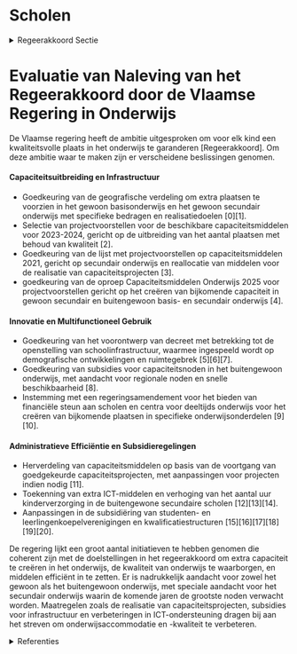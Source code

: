 # Scholen

<details>
        <summary>Regeerakkoord Sectie </summary>
        <p>1.2.5 Scholen Als Vlaamse regering hebben wij de ambitie om voor elk kind een kwaliteitsvolle plaats in het onderwijs te garanderen. Om deze ambitie waar te maken, voeren we een reeks maatregelen in om plaatsen bij te creëren waar de noden op dat moment het hoogst zijn. In de komende jaren zullen heel veel plaatsen nodig zijn in het Secundair onderwijs. Maar, daar waar in het Basisonderwijs nog capaciteitsproblemen zijn, werken we die ook weg. We focussen in de bouw van nieuwe schoolgebouwen vooral op het secundair onderwijs, waar de komende jaren de noden het hoogst zullen zijn. We zien erop toe dat alle capaciteitsprojecten zo snel mogelijk gerealiseerd worden. Indien de aanvragers er niet in slagen om hun dossier af te werken, wordt er bekeken of dit budget niet beter kan besteed worden aan andere dossiers. Door de overheid (zowel Vlaams als lokaal) worden de lokale task-forces strikter opgevolgd zodat de middelen juist worden ingezet en de toegekende projecten op tijd worden gerealiseerd. Tevens bekijken we maatregelen zoals: nieuwe projectspecifieke DBF(M)-overeenkomsten, kleinschalige PPS-overeenkomsten, maatregelen binnen de gewone wachtlijsten, voorkooprecht decretaal mogelijk maken in capaciteitsge-bieden, een nieuwe oproep voor huursubsi-dies,… Voor het GO! wordt onderzocht op welke wijze de mogelijkheid kan geboden worden om (zoals bij de andere onderwijs-verstrekkers) leningen te kunnen afsluiten voor hun infrastructuurwerken. We bouwen verder op de bestaande capaciteitsmonitoring. We zorgen ervoor dat kennis en expertise over de netten heen wordt gedeeld. We kiezen voor maximale vrijheid voor ouders om een school naar wens te kiezen voor hun kinderen en schaffen de dubbele contingentering af. We trekken de principes zoals die voor het secundair onderwijs in het inschrijvingsdecreet zijn uitgewerkt, door naar het basisonderwijs. Dit sluit niet uit dat men ook in het basisonderwijs op vrijwillige basis voorrang kan verlenen voor maximum 20% aan een ondervertegen-woordigde groep (bv. School in Zicht, eigen inwoners…). In capaciteitsgebieden kan het LOP daartoe een voorstel ter bekrachtiging voorleggen aan de gemeenteraad. Vrije keuze in het secundair onderwijs wil zeggen dat in een eerste toewijzingsronde de keuze van de ouders het criterium is. Voor wie in de 1ste ronde geen school naar keuze heeft gekregen, geldt in een 2de ronde het crite-rium volgorde van inschrijving. De derde toewijzingsronde is gebaseerd op vrije inschrijving. Voor het basisonderwijs blijft ‘afstand tot de school’ gelden als criterium. Ook de LOP-werking en -samenstelling wordt voor het basisonderwijs afgestemd op die van het secundair onderwijs. Zodra de capaciteit het toelaat, stappen we af van het verplicht digitaal aanmelden. We onderzoeken of er in de Vlaamse rand een voorrangsregel kan worden ingevoerd, bij voorkeur ten voordele van de leerlingen uit de Vlaamse Gemeenschap zodat bvb. Vlaamse leerlingen niet plots worden opzij-gezet door leerlingen uit het Waals gewest. In Brussel houden we vast aan een systeem met een voorrangsregel van minstens 65% Nederlandstaligen. Dat garandeert een kritische massa leerlingen van bewezen Nederlandkundige ouders in het Nederlandstalig onderwijs en stimuleert de verantwoordelijkheid van elke onderwijs-actor. Tevens houden we vast aan de voorrang ten behoeve van 15% leerlingen die negen jaar Nederlandstalig basisonder-wijs doorliepen. We voeren de bepalingen omtrent infra-structuurmiddelen, zoals vastgelegd in het Decreet op het Onderwijs II van 31 juli 1990, onverkort uit. De termijn waarbinnen subsidies voor scholenbouw geheel of gedeeltelijk terug-betaald moeten worden bij het opheffen van de onderwijsbestemming van het gesubsidieerde gebouw, wordt verlengd van 20 naar 30 jaar. Tegelijk blijven we verder investeren in de renovatie van verouderde schoolgebouwen, waarbij we o.a. met middelen uit het Klimaatfonds extra aandacht schenken aan energetische duurzaamheid. We zetten de schoolpoort open voor innovaties die in onze bedrijven ontwikkeld zijn. Daarvoor voeren we de samenwerking tussen scholen, bedrijven en kennisinstel-lingen op. Samen met onze bedrijven willen we investeren in de “Klas van de Toekomst”. ICT-toepassingen hebben een enorm potentieel om het leren in de klas te versterken en leren op maat mogelijk te maken. We ijveren voor een fiscaal gunstig kader om dergelijke investeringen vanuit bedrijven te stimuleren. We blijven verder inzetten op samenwerking tussen scholen, Deeltijds Kunstonderwijs, sportclubs, jeugdwerk, cultuur, verenigingen en lokale besturen met het oog op een wederzijds maximaal multifunctioneel gebruik van school- en sportaccommodaties. Samen met de lokale besturen, stemmen we het bestaande aanbod van de voor- en naschoolse opvang binnen de diverse beleidsdomeinen Onderwijs, Welzijn, Sport, Cultuur en Jeugd op elkaar af en geven zo ook uitvoering aan het decreet Buitenschoolse Kinderopvang, in samenwer-king met het beleidsdomein Welzijn. We bestendigen de huidige samenwerking van scholen in al dan niet net- en koepe-loverstijgende scholengemeenschappen. Elke school heeft een eigen pedagogisch project, een eigen cultuur. Samen creëren ze het rijke landschap aan Vlaamse scholen. Ouders, leerlingen en personeel kiezen voor een school omwille van die eigenheid. Wanneer scholen fuseren, wordt vooraf-gaand aan de beslissing het personeel en lerarenkorps nauwer betrokken. Bij een eventuele overdracht van een school van het officieel onderwijs wordt in eerste instantie een overdracht binnen het officieel onderwijs onderzocht. </p>
        </details> 

# Evaluatie van Naleving van het Regeerakkoord door de Vlaamse Regering in Onderwijs

De Vlaamse regering heeft de ambitie uitgesproken om voor elk kind een kwaliteitsvolle plaats in het onderwijs te garanderen [Regeerakkoord]. Om deze ambitie waar te maken zijn er verscheidene beslissingen genomen.

#### Capaciteitsuitbreiding en Infrastructuur

- Goedkeuring van de geografische verdeling om extra plaatsen te voorzien in het gewoon basisonderwijs en het gewoon secundair onderwijs met specifieke bedragen en realisatiedoelen \[0\]\[1\].
- Selectie van projectvoorstellen voor de beschikbare capaciteitsmiddelen voor 2023-2024, gericht op de uitbreiding van het aantal plaatsen met behoud van kwaliteit \[2\].
- Goedkeuring van de lijst met projectvoorstellen op capaciteitsmiddelen 2021, gericht op secundair onderwijs en reallocatie van middelen voor de realisatie van capaciteitsprojecten \[3\].
- goedkeuring van de oproep Capaciteitsmiddelen Onderwijs 2025 voor projectvoorstellen gericht op het creëren van bijkomende capaciteit in gewoon secundair en buitengewoon basis- en secundair onderwijs \[4\].

#### Innovatie en Multifunctioneel Gebruik

- Goedkeuring van het voorontwerp van decreet met betrekking tot de openstelling van schoolinfrastructuur, waarmee ingespeeld wordt op demografische ontwikkelingen en ruimtegebrek \[5\]\[6\]\[7\].
- Goedkeuring van subsidies voor capaciteitsnoden in het buitengewoon onderwijs, met aandacht voor regionale noden en snelle beschikbaarheid \[8\].
- Instemming met een regeringsamendement voor het bieden van financiële steun aan scholen en centra voor deeltijds onderwijs voor het creëren van bijkomende plaatsen in specifieke onderwijsonderdelen \[9\]\[10\].

#### Administratieve Efficiëntie en Subsidieregelingen

- Herverdeling van capaciteitsmiddelen op basis van de voortgang van goedgekeurde capaciteitsprojecten, met aanpassingen voor projecten indien nodig \[11\].
- Toekenning van extra ICT-middelen en verhoging van het aantal uur kinderverzorging in de buitengewone secundaire scholen \[12\]\[13\]\[14\].
- Aanpassingen in de subsidiëring van studenten- en leerlingenkoepelverenigingen en kwalificatiestructuren \[15\]\[16\]\[17\]\[18\]\[19\]\[20\].

De regering lijkt een groot aantal initiatieven te hebben genomen die coherent zijn met de doelstellingen in het regeerakkoord om extra capaciteit te creëren in het onderwijs, de kwaliteit van onderwijs te waarborgen, en middelen efficiënt in te zetten. Er is nadrukkelijk aandacht voor zowel het gewoon als het buitengewoon onderwijs, met speciale aandacht voor het secundair onderwijs waarin de komende jaren de grootste noden verwacht worden. Maatregelen zoals de realisatie van capaciteitsprojecten, subsidies voor infrastructuur en verbeteringen in ICT-ondersteuning dragen bij aan het streven om onderwijsaccommodatie en -kwaliteit te verbeteren.

<details>
        <summary> Referenties</summary>
        **[\[0\]](https://beslissingenvlaamseregering.vlaanderen.be/?search=Geografische%20verdeling%20capaciteitsmiddelen%20scholenbouw%202022-2024&dateOption=select&startDate=2022-02-25T09%3A00%3A00Z&endDate=2022-02-25T09%3A00%3A00Z)** : **(2022-02-25)** Geografische verdeling capaciteitsmiddelen scholenbouw 2022-2024 

**[\[1\]](https://beslissingenvlaamseregering.vlaanderen.be/?search=Geografische%20verdeling%20extra%20capaciteitsmiddelen%20Onderwijs%202021&dateOption=select&startDate=2020-07-17T08%3A00%3A00Z&endDate=2020-07-17T08%3A00%3A00Z)** : **(2020-07-17)** Geografische verdeling extra capaciteitsmiddelen Onderwijs 2021 

**[\[2\]](https://beslissingenvlaamseregering.vlaanderen.be/?search=Selectie%20capaciteitsprojecten%20onderwijs%20op%20capaciteitsmiddelen%202023-2024&dateOption=select&startDate=2022-12-23T09%3A00%3A00Z&endDate=2022-12-23T09%3A00%3A00Z)** : **(2022-12-23)** Selectie capaciteitsprojecten onderwijs op capaciteitsmiddelen 2023-2024 

**[\[3\]](https://beslissingenvlaamseregering.vlaanderen.be/?search=Selectie%20capaciteitsprojecten%20op%20extra%20capaciteitsmiddelen%20Onderwijs%202021&dateOption=select&startDate=2021-03-05T09%3A00%3A00Z&endDate=2021-03-05T09%3A00%3A00Z)** : **(2021-03-05)** Selectie capaciteitsprojecten op extra capaciteitsmiddelen Onderwijs 2021 

**[\[4\]](https://beslissingenvlaamseregering.vlaanderen.be/?search=Oproep%20capaciteitsmiddelen%20onderwijs%202025&dateOption=select&startDate=2023-12-08T09%3A00%3A00Z&endDate=2023-12-08T09%3A00%3A00Z)** : **(2023-12-08)** Oproep capaciteitsmiddelen onderwijs 2025 

**[\[5\]](https://beslissingenvlaamseregering.vlaanderen.be/?search=Voorontwerp%20van%20decreet%20Open%20Scholen&dateOption=select&startDate=2022-12-23T09%3A00%3A00Z&endDate=2022-12-23T09%3A00%3A00Z)** : **(2022-12-23)** Voorontwerp van decreet Open Scholen 

**[\[6\]](https://beslissingenvlaamseregering.vlaanderen.be/?search=Voorontwerp%20van%20decreet%20Open%20Scholen&dateOption=select&startDate=2023-02-17T09%3A00%3A00Z&endDate=2023-02-17T09%3A00%3A00Z)** : **(2023-02-17)** Voorontwerp van decreet Open Scholen 

**[\[7\]](https://beslissingenvlaamseregering.vlaanderen.be/?search=Ontwerpdecreet%20Open%20Scholen&dateOption=select&startDate=2023-06-02T08%3A00%3A00Z&endDate=2023-06-02T08%3A00%3A00Z)** : **(2023-06-02)** Ontwerpdecreet Open Scholen 

**[\[8\]](https://beslissingenvlaamseregering.vlaanderen.be/?search=Subsidie%20capaciteitsnoden%20buitengewoon%20onderwijs%20Antwerpen&dateOption=select&startDate=2022-09-30T09%3A30%3A00Z&endDate=2022-09-30T09%3A30%3A00Z)** : **(2022-09-30)** Subsidie capaciteitsnoden buitengewoon onderwijs Antwerpen 

**[\[9\]](https://beslissingenvlaamseregering.vlaanderen.be/?search=Programmadecreet%202024%3A%20regeringsamendement%20onderwijs%20en%20vorming&dateOption=select&startDate=2023-11-17T09%3A00%3A00Z&endDate=2023-11-17T09%3A00%3A00Z)** : **(2023-11-17)** Programmadecreet 2024: regeringsamendement onderwijs en vorming 

**[\[10\]](https://beslissingenvlaamseregering.vlaanderen.be/?search=Programmadecreet%202024%3A%20regeringsamendement%20onderwijs%20en%20vorming&dateOption=select&startDate=2023-10-27T08%3A00%3A00Z&endDate=2023-10-27T08%3A00%3A00Z)** : **(2023-10-27)** Programmadecreet 2024: regeringsamendement onderwijs en vorming 

**[\[11\]](https://beslissingenvlaamseregering.vlaanderen.be/?search=Capaciteitsprojecten%20scholenbouw%202019-2022%3A%20herverdelingsbesluit&dateOption=select&startDate=2020-07-10T08%3A00%3A00Z&endDate=2020-07-10T08%3A00%3A00Z)** : **(2020-07-10)** Capaciteitsprojecten scholenbouw 2019-2022: herverdelingsbesluit 

**[\[12\]](https://beslissingenvlaamseregering.vlaanderen.be/?search=Plan%20Vlaamse%20Veerkracht%3A%20Toekenning%20extra%20ICT-middelen%20en%20verhoging%20aantal%20uur%20kinderverzorging&dateOption=select&startDate=2021-07-16T06%3A00%3A00Z&endDate=2021-07-16T06%3A00%3A00Z)** : **(2021-07-16)** Plan Vlaamse Veerkracht: Toekenning extra ICT-middelen en verhoging aantal uur kinderverzorging 

**[\[13\]](https://beslissingenvlaamseregering.vlaanderen.be/?search=Plan%20Vlaamse%20Veerkracht%3A%20Toekenning%20extra%20ICT-middelen%20en%20verhoging%20aantal%20uur%20kinderverzorging&dateOption=select&startDate=2021-11-12T09%3A00%3A00Z&endDate=2021-11-12T09%3A00%3A00Z)** : **(2021-11-12)** Plan Vlaamse Veerkracht: Toekenning extra ICT-middelen en verhoging aantal uur kinderverzorging 

**[\[14\]](https://beslissingenvlaamseregering.vlaanderen.be/?search=Plan%20Vlaamse%20Veerkracht%3A%20Toekenning%20extra%20ICT-middelen%20en%20verhoging%20aantal%20uur%20kinderverzorging&dateOption=select&startDate=2021-09-17T08%3A00%3A00Z&endDate=2021-09-17T08%3A00%3A00Z)** : **(2021-09-17)** Plan Vlaamse Veerkracht: Toekenning extra ICT-middelen en verhoging aantal uur kinderverzorging 

**[\[15\]](https://beslissingenvlaamseregering.vlaanderen.be/?search=Verzamelbesluit%20secundair%20onderwijs&dateOption=select&startDate=2020-08-28T06%3A00%3A00Z&endDate=2020-08-28T06%3A00%3A00Z)** : **(2020-08-28)** Verzamelbesluit secundair onderwijs 

**[\[16\]](https://beslissingenvlaamseregering.vlaanderen.be/?search=Organisatie%20secundair%20onderwijs&dateOption=select&startDate=2022-02-04T09%3A00%3A00Z&endDate=2022-02-04T09%3A00%3A00Z)** : **(2022-02-04)** Organisatie secundair onderwijs 

**[\[17\]](https://beslissingenvlaamseregering.vlaanderen.be/?search=Verzamelbesluit%20secundair%20onderwijs&dateOption=select&startDate=2020-06-12T08%3A00%3A00Z&endDate=2020-06-12T08%3A00%3A00Z)** : **(2020-06-12)** Verzamelbesluit secundair onderwijs 

**[\[18\]](https://beslissingenvlaamseregering.vlaanderen.be/?search=Organisatie%20secundair%20onderwijs&dateOption=select&startDate=2022-07-15T08%3A00%3A00Z&endDate=2022-07-15T08%3A00%3A00Z)** : **(2022-07-15)** Organisatie secundair onderwijs 

**[\[19\]](https://beslissingenvlaamseregering.vlaanderen.be/?search=Verzamelbesluit%20ge%C3%AFntegreerd%20ondersteuningsaanbod%20gelijke%20onderwijskansen%20secundair%20onderwijs&dateOption=select&startDate=2021-07-16T06%3A00%3A00Z&endDate=2021-07-16T06%3A00%3A00Z)** : **(2021-07-16)** Verzamelbesluit geïntegreerd ondersteuningsaanbod gelijke onderwijskansen secundair onderwijs 

**[\[20\]](https://beslissingenvlaamseregering.vlaanderen.be/?search=Studieaanbod%20secundair%20onderwijs%3A%20wijzigingsbesluit&dateOption=select&startDate=2023-03-17T09%3A00%3A00Z&endDate=2023-03-17T09%3A00%3A00Z)** : **(2023-03-17)** Studieaanbod secundair onderwijs: wijzigingsbesluit 
        </details> 

